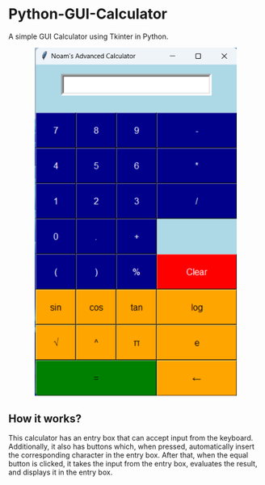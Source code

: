 
# Python-GUI-Calculator
A simple GUI Calculator using Tkinter in Python.

<p align='center'>
    <img src="./image/Calculator.png" alt="Calculator Screenshot" width="400px" />
</p>

## How it works?

This calculator has an entry box that can accept input from the keyboard. Additionally, it also has buttons which, when pressed, automatically insert the corresponding character in the entry box. After that, when the equal button is clicked, it takes the input from the entry box, evaluates the result, and displays it in the entry box.
